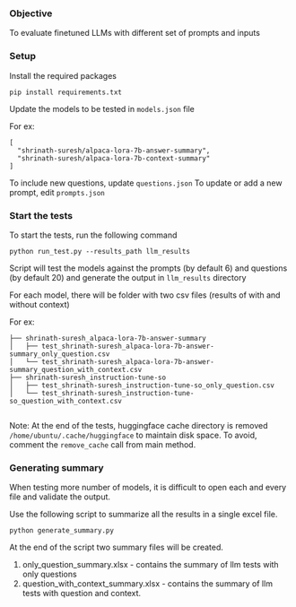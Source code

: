 ### Objective

To evaluate finetuned LLMs with different set of prompts and inputs

### Setup

Install the required packages

```
pip install requirements.txt
```

Update the models to be tested in `models.json` file

For ex:

```
[
  "shrinath-suresh/alpaca-lora-7b-answer-summary",
  "shrinath-suresh/alpaca-lora-7b-context-summary"
]

```

To include new questions, update `questions.json`
To update or add a new prompt, edit `prompts.json`

### Start the tests

To start the tests, run the following command

```
python run_test.py --results_path llm_results
```

Script will test the models against the prompts (by default 6) and questions (by default 20)
and generate the output in `llm_results` directory

For each model, there will be folder with two csv files (results of with and without context)

For ex:

```.
├── shrinath-suresh_alpaca-lora-7b-answer-summary
│   ├── test_shrinath-suresh_alpaca-lora-7b-answer-summary_only_question.csv
│   └── test_shrinath-suresh_alpaca-lora-7b-answer-summary_question_with_context.csv
├── shrinath-suresh_instruction-tune-so
│   ├── test_shrinath-suresh_instruction-tune-so_only_question.csv
│   └── test_shrinath-suresh_instruction-tune-so_question_with_context.csv


```

Note: At the end of the tests, huggingface cache directory is removed `/home/ubuntu/.cache/huggingface` to maintain disk space.
To avoid, comment the `remove_cache` call from main method.

### Generating summary

When testing more number of models, it is difficult to open each and every file and validate the output.

Use the following script to summarize all the results in a single excel file.

```
python generate_summary.py
```

At the end of the script two summary files will be created.

1. only_question_summary.xlsx - contains the summary of llm tests with only questions
2. question_with_context_summary.xlsx - contains the summary of llm tests with question and context.
